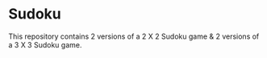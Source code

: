 # Sudoku
This repository contains 2 versions of a 2 X 2 Sudoku game &amp; 2 versions of a 3 X 3 Sudoku game.

